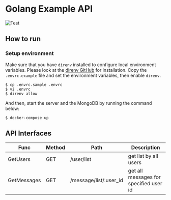 # Golang Example API

![Test](https://github.com/cyberwo1f/go-example-api/workflows/Test/badge.svg?branch=master)

## How to run

### Setup environment

Make sure that you have `direnv` installed to configure local environment variables. Please look at the [direnv GitHub](https://github.com/direnv/direnv#install) for installation.
Copy the `.envrc.example` file and set the environment variables, then enable `direnv`.

```console
$ cp .envrc.sample .envrc
$ vi .envrc
$ direnv allow
```

And then, start the server and the MongoDB by running the command below:

```console
$ docker-compose up
```

## API Interfaces

| Func        | Method | Path                   | Description                            |
|-------------|--------|------------------------|----------------------------------------|
| GetUsers    | GET    | /user/list             | get list by all users                  |
| GetMessages | GET    | /message/list/:user_id | get all messages for specified user id |
